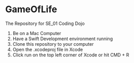 # GameOfLife
The Repository for SE_01 Coding Dojo


1) Be on a Mac Computer
2) Have a Swift Development environment running
3) Clone this repository to your computer
4) Open the .xcodeproj file in Xcode
5) Click run on the top left corner of Xcode or hit CMD + R
